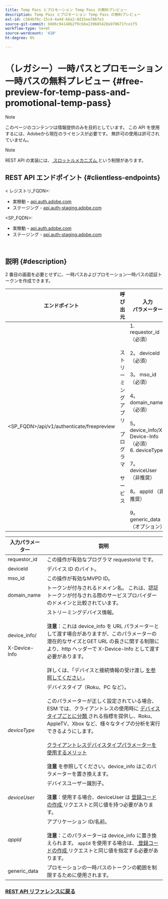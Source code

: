 ```yaml
---
title: Temp Pass とプロモーション Temp Pass の無料プレビュー
description: Temp Pass とプロモーション Temp Pass の無料プレビュー
exl-id: c584bf0c-15c4-4a4d-b6a2-8d15ee786fe3
source-git-commit: b0d6c94148b2f9cb8a139685420a970671fce1f5
workflow-type: tm+mt
source-wordcount: '410'
ht-degree: 0%

---
```


# （レガシー）一時パスとプロモーション一時パスの無料プレビュー {#free-preview-for-temp-pass-and-promotional-temp-pass}

>[!NOTE]
>
>このページのコンテンツは情報提供のみを目的としています。 この API を使用するには、Adobeから現在のライセンスが必要です。 無許可の使用は許可されていません。

>[!NOTE]
>
> REST API の実装には、[ スロットルメカニズム ](/help/authentication/integration-guide-programmers/throttling-mechanism.md) という制限があります。

## REST API エンドポイント {#clientless-endpoints}

&lt; レジストリ_FQDN>:

* 実稼動 – [api.auth.adobe.com](http://api.auth.adobe.com/)
* ステージング - [api.auth-staging.adobe.com](http://api.auth-staging.adobe.com/)

&lt;SP_FQDN>:

* 実稼動 – [api.auth.adobe.com](http://api.auth.adobe.com/)
* ステージング - [api.auth-staging.adobe.com](http://api.auth-staging.adobe.com/)

</br>

## 説明 {#description}

2 番目の画面を必要とせずに、一時パスおよびプロモーション一時パスの認証トークンを作成できます。


| エンドポイント | 呼び出 </br> 元 | 入力   </br> パラメーター | HTTP </br> メソッド | 応答 | HTTP </br>Response |
|-------------------------------------------|-------------------------------------------------------|-------------------------------------------------------------------------------------------------------------------------------------------------------------------------------------------------------------------------------------------------------------------------------------------------------------------------------------------------|-------------------|-----------------------------------------------------------------------------------------------------------------------------------------------|-------------------------------------------|
| &lt;SP_FQDN>/api/v1/authenticate/freepreview | ストリーミングアプリ </br></br> プログラマ </br></br> サービス | 1. requestor_id （必須） </br>    </br>2。  deviceId （必須） </br>    </br>3。  mso_id （必須） </br>    </br>4。  domain_name （必須） </br>    </br>5。  device_info/X-Device-Info （必須） </br>6.  deviceType</br>    </br>7。  deviceUser （非推奨） </br>    </br>8。  appId （非推奨） </br>    </br>9。  generic_data （オプション） | POST | 正常な応答は「204 No Content」になります。これは、トークンが正常に作成され、authz フローで使用する準備が整ったことを示します。 | 204 - コンテンツなし   </br>400 – 無効なリクエスト |

<div>


| 入力パラメーター | 説明 |
|-------------------------------------|--------------------------------------------------------------------------------------------------------------------------------------------------------------------------------------------------------------------------------------------------------------------------------------------------------------------------------------------------------------------------------------------------------------------------------------------------------------------------------------------------------------------------------------------------------------------------------------------------------------------------------------------------|
| requestor_id | この操作が有効なプログラマ requestorId です。 |
| deviceId | デバイス ID のバイト。 |
| mso_id | この操作が有効なMVPD ID。 |
| domain_name | トークンが付与されるドメイン名。 これは、認証トークンが付与される際のサービスプロバイダーのドメインと比較されています。 |
| device_info/</br></br>X-Device-Info | ストリーミングデバイス情報。</br></br>**注意**：これは device_info を URL パラメーターとして渡す場合がありますが、このパラメーターの潜在的なサイズとGET URL の長さに関する制限により、http ヘッダーで X-Device-Info として渡す必要があります。 </br></br> 詳しくは、「デバイスと接続情報の受け渡し [ を参照してください ](/help/authentication/integration-guide-programmers/legacy/client-information/passing-client-information-device-connection-and-application.md)。 |
| _deviceType_ | デバイスタイプ（Roku、PC など）。</br></br> このパラメーターが正しく設定されている場合、ESM では、クライアントレスの使用時に [ デバイスタイプごとに分類 ](/help/authentication/integration-guide-programmers/features-premium/esm/entitlement-service-monitoring-overview.md#clientless_device_type) される指標を提供し、Roku、AppleTV、Xbox など、様々なタイプの分析を実行できるようにします。</br></br>[ クライアントレスデバイスタイプパラメーターを使用するメリット ](/help/authentication/integration-guide-programmers/legacy/notes-technical/benefits-of-using-the-clientless-devicetype-parameter-in-pass-metrics.md)</br></br>**注意** を参照してください。device_info はこのパラメーターを置き換えます。 |
| _deviceUser_ | デバイスユーザー識別子。</br></br>**注意**：使用する場合、deviceUser は [ 登録コードの作成 ](/help/authentication/integration-guide-programmers/legacy/rest-api-v1/apis/registration-code-request.md) リクエストと同じ値を持つ必要があります。 |
| _appId_ | アプリケーション ID/名前。 </br></br>**注意**：このパラメーターは device_info に置き換えられます。 `appId` を使用する場合は、[ 登録コードの作成 ](/help/authentication/integration-guide-programmers/legacy/rest-api-v1/apis/registration-code-request.md) リクエストと同じ値を指定する必要があります。 |
| generic_data | プロモーションの一時パスのトークンの範囲を制限するために使用されます。 |


### [REST API リファレンスに戻る ](/help/authentication/integration-guide-programmers/legacy/rest-api-v1/rest-api-reference.md)
